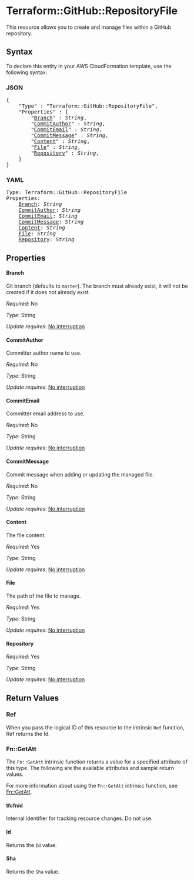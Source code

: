 # Terraform::GitHub::RepositoryFile

This resource allows you to create and manage files within a
GitHub repository.

## Syntax

To declare this entity in your AWS CloudFormation template, use the following syntax:

### JSON

<pre>
{
    "Type" : "Terraform::GitHub::RepositoryFile",
    "Properties" : {
        "<a href="#branch" title="Branch">Branch</a>" : <i>String</i>,
        "<a href="#commitauthor" title="CommitAuthor">CommitAuthor</a>" : <i>String</i>,
        "<a href="#commitemail" title="CommitEmail">CommitEmail</a>" : <i>String</i>,
        "<a href="#commitmessage" title="CommitMessage">CommitMessage</a>" : <i>String</i>,
        "<a href="#content" title="Content">Content</a>" : <i>String</i>,
        "<a href="#file" title="File">File</a>" : <i>String</i>,
        "<a href="#repository" title="Repository">Repository</a>" : <i>String</i>,
    }
}
</pre>

### YAML

<pre>
Type: Terraform::GitHub::RepositoryFile
Properties:
    <a href="#branch" title="Branch">Branch</a>: <i>String</i>
    <a href="#commitauthor" title="CommitAuthor">CommitAuthor</a>: <i>String</i>
    <a href="#commitemail" title="CommitEmail">CommitEmail</a>: <i>String</i>
    <a href="#commitmessage" title="CommitMessage">CommitMessage</a>: <i>String</i>
    <a href="#content" title="Content">Content</a>: <i>String</i>
    <a href="#file" title="File">File</a>: <i>String</i>
    <a href="#repository" title="Repository">Repository</a>: <i>String</i>
</pre>

## Properties

#### Branch

Git branch (defaults to `master`).
The branch must already exist, it will not be created if it does not already exist.

_Required_: No

_Type_: String

_Update requires_: [No interruption](https://docs.aws.amazon.com/AWSCloudFormation/latest/UserGuide/using-cfn-updating-stacks-update-behaviors.html#update-no-interrupt)

#### CommitAuthor

Committer author name to use.

_Required_: No

_Type_: String

_Update requires_: [No interruption](https://docs.aws.amazon.com/AWSCloudFormation/latest/UserGuide/using-cfn-updating-stacks-update-behaviors.html#update-no-interrupt)

#### CommitEmail

Committer email address to use.

_Required_: No

_Type_: String

_Update requires_: [No interruption](https://docs.aws.amazon.com/AWSCloudFormation/latest/UserGuide/using-cfn-updating-stacks-update-behaviors.html#update-no-interrupt)

#### CommitMessage

Commit message when adding or updating the managed file.

_Required_: No

_Type_: String

_Update requires_: [No interruption](https://docs.aws.amazon.com/AWSCloudFormation/latest/UserGuide/using-cfn-updating-stacks-update-behaviors.html#update-no-interrupt)

#### Content

The file content.

_Required_: Yes

_Type_: String

_Update requires_: [No interruption](https://docs.aws.amazon.com/AWSCloudFormation/latest/UserGuide/using-cfn-updating-stacks-update-behaviors.html#update-no-interrupt)

#### File

The path of the file to manage.

_Required_: Yes

_Type_: String

_Update requires_: [No interruption](https://docs.aws.amazon.com/AWSCloudFormation/latest/UserGuide/using-cfn-updating-stacks-update-behaviors.html#update-no-interrupt)

#### Repository

_Required_: Yes

_Type_: String

_Update requires_: [No interruption](https://docs.aws.amazon.com/AWSCloudFormation/latest/UserGuide/using-cfn-updating-stacks-update-behaviors.html#update-no-interrupt)

## Return Values

### Ref

When you pass the logical ID of this resource to the intrinsic `Ref` function, Ref returns the Id.

### Fn::GetAtt

The `Fn::GetAtt` intrinsic function returns a value for a specified attribute of this type. The following are the available attributes and sample return values.

For more information about using the `Fn::GetAtt` intrinsic function, see [Fn::GetAtt](https://docs.aws.amazon.com/AWSCloudFormation/latest/UserGuide/intrinsic-function-reference-getatt.html).

#### tfcfnid

Internal identifier for tracking resource changes. Do not use.

#### Id

Returns the <code>Id</code> value.

#### Sha

Returns the <code>Sha</code> value.

